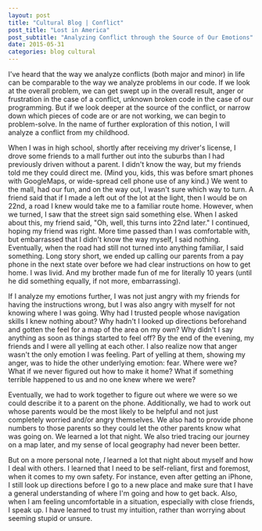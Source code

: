 ```yaml
---
layout: post
title: "Cultural Blog | Conflict"
post_title: "Lost in America"
post_subtitle: "Analyzing Conflict through the Source of Our Emotions"
date: 2015-05-31
categories: blog cultural
---
```


<p>
  I've heard that the way we analyze conflicts (both major and minor) in life can be comparable to the way we analyze problems in our code. If we look at the overall problem, we can get swept up in the overall result, anger or frustration in the case of a conflict, unknown broken code in the case of our programming. But if we look deeper at the source of the conflict, or narrow down which pieces of code are or are not working, we can begin to problem-solve. In the name of further exploration of this notion, I will analyze a conflict from my childhood.
</p>
<p>
  When I was in high school, shortly after receiving my driver's license, I drove some friends to a mall further out into the suburbs than I had previously driven without a parent. I didn't know the way, but my friends told me they could direct me. (Mind you, kids, this was before smart phones with GoogleMaps, or wide-spread cell phone use of any kind.) We went to the mall, had our fun, and on the way out, I wasn't sure which way to turn. A friend said that if I made a left out of the lot at the light, then I would be on 22nd, a road I knew would take me to a familiar route home. However, when we turned, I saw that the street sign said something else. When I asked about this, my friend said, "Oh, well, this turns into 22nd later." I continued, hoping my friend was right. More time passed than I was comfortable with, but embarrassed that I didn't know the way myself, I said nothing. Eventually, when the road had still not turned into anything familiar, I said something. Long story short, we ended up calling our parents from a pay phone in the next state over before we had clear instructions on how to get home. I was livid. And my brother made fun of me for literally 10 years (until he did something equally, if not more, embarrassing).
</p>
<p>
  If I analyze my emotions further, I was not just angry with my friends for having the instructions wrong, but I was also angry with myself for not knowing where I was going. Why had I trusted people whose navigation skills I knew nothing about? Why hadn't I looked up directions beforehand and gotten the feel for a map of the area on my own? Why didn't I say anything as soon as things started to feel off? By the end of the evening, my friends and I were all yelling at each other. I also realize now that anger wasn't the only emotion I was feeling. Part of yelling at them, showing my anger, was to hide the other underlying emotion: fear. Where were we? What if we never figured out how to make it home? What if something terrible happened to us and no one knew where we were?
</p>
<p>
  Eventually, we had to work together to figure out where we were so we could describe it to a parent on the phone. Additionally, we had to work out whose parents would be the most likely to be helpful and not just completely worried and/or angry themselves. We also had to provide phone numbers to those parents so they could let the other parents know what was going on. We learned a lot that night. We also tried tracing our journey on a map later, and my sense of local geography had never been better.
</p>
<p>
  But on a more personal note, <i>I</i> learned a lot that night about myself and how I deal with others. I learned that I need to be self-reliant, first and foremost, when it comes to my own safety. For instance, even after getting an iPhone, I still look up directions before I go to a new place and make sure that I have a general understanding of where I'm going and how to get back. Also, when I am feeling uncomfortable in a situation, especially with close friends, I speak up. I have learned to trust my intuition, rather than worrying about seeming stupid or unsure.
</p>